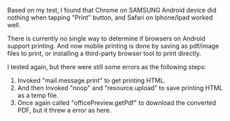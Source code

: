 Based on my test, I found that Chrome on SAMSUNG Android device did nothing when tapping "Print" button, and Safari on Iphone/Ipad worked well.

There is currently no single way to determine if browsers on Android support printing. And now mobile printing is done by saving as pdf/image files to print, or installing a third-party browser tool to print directly. 


I tested again, but there were still some errors as the following steps:
1. Invoked "mail.message.print" to get printing HTML.
2. And then Invoked "noop" and "resource.upload" to save printing HTML as a temp file.
3. Once again called "officePreview.getPdf" to download the converted PDF, but it threw a error as here.